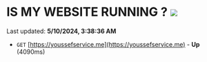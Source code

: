 # IS MY WEBSITE RUNNING ? [![](https://img.shields.io/static/v1?label=Sponsor&message=%E2%9D%A4&logo=GitHub&color=%23fe8e86)](https://github.com/sponsors/<username>)

Last updated: **5/10/2024, 3:38:36 AM**

- `GET` [https://youssefservice.me](https://youssefservice.me) - **Up** (4090ms)
